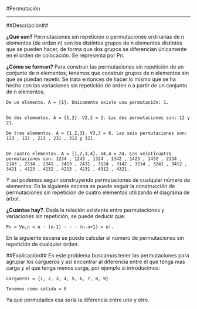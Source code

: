 #Permutación


----------


##Descripción##


 
**¿Qué son?** Permutaciones sin repetición o permutaciones ordinarias de n elementos (de orden n) son los distintos grupos de n elementos distintos que se pueden hacer, de forma que dos grupos se diferencian únicamente en el orden de colocación. Se representa por Pn.

 
**¿Cómo se forman?** Para construir las permutaciones sin repetición de un conjunto de n elementos, tenemos que construir grupos de n elementos sin que se puedan repetir. Se trata entonces de hacer lo mismo que se ha hecho con las variaciones sin repetición de orden n a partir de un conjunto de n elementos. 

 
    De un elemento. A = {1}. Únicamente existe una permutación: 1.

 
    De dos elementos. A = {1,2}. V2,2 = 2. Las dos permutaciones son: 12 y 21.
 
    De tres elementos. A = {1,2,3}. V3,3 = 6. Las seis permutaciones son: 123 , 132 , 213 , 231 , 312 y 321.

 
    De cuatro elementos. A = {1,2,3,4}. V4,4 = 24. Las veinticuatro permutaciones son: 1234 , 1243 , 1324 , 1342 , 1423 , 1432 , 2134 , 2143 , 2314 , 2341 , 2413 , 2431 , 3124 , 3142 , 3214 , 3241 , 3412 , 3421 , 4123 , 4132 , 4213 , 4231 , 4312 , 4321.

 
Y así podemos seguir construyendo permutaciones de cualquier número de elementos. En la siguiente escena se puede seguir la construcción de permutaciones sin repetición de cuatro elementos utilizando el diagrama de árbol.

**¿Cuántas hay?**. Dada la relación existente entre permutaciones y variaciones sin repetición, se puede deducir que:

 
    Pn = Vn,n = n · (n-1) · · · (n-n+1) = n!.

 
En la siguiente escena se puede calcular el número de permutaciones sin repetición de cualquier orden.

##Explicación##
En este problema buscamos tener las permutaciones para agrupar los cargueros y así encontrar al diferencia entre el que tenga mas carga y el que tenga menos carga, por ejemplo si introducimos:

    Cargueros = {1, 2, 3, 4, 5, 6, 7, 8, 9}

    Tenemos como salida = 0

Ya que permutados esa sería la diferencia entre uno y otro. 
